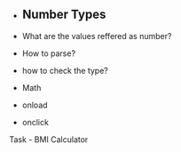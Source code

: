 - ## Number Types
- What are the values reffered as number?
- How to parse?
- how to check the type?
- Math

- onload
- onclick

Task - BMI Calculator